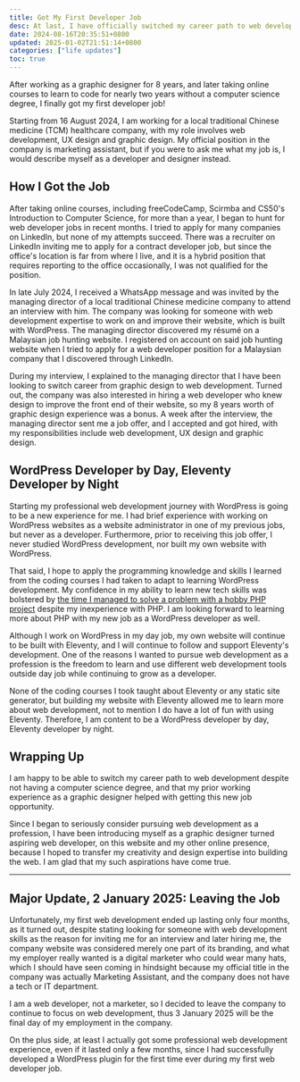 ```yaml
---
title: Got My First Developer Job
desc: At last, I have officially switched my career path to web development.
date: 2024-08-16T20:35:51+0800
updated: 2025-01-02T21:51:14+0800
categories: ["life updates"]
toc: true
---
```


After working as a graphic designer for 8 years, and later taking online courses to learn to code for nearly two years without a computer science degree, I finally got my first developer job!

Starting from 16 August 2024, I am working for a local traditional Chinese medicine (TCM) healthcare company, with my role involves web development, UX design and graphic design. My official position in the company is marketing assistant, but if you were to ask me what my job is, I would describe myself as a developer and designer instead.

## How I Got the Job

After taking online courses, including freeCodeCamp, Scirmba and CS50's Introduction to Computer Science, for more than a year, I began to hunt for web developer jobs in recent months. I tried to apply for many companies on LinkedIn, but none of my attempts succeed. There was a recruiter on LinkedIn inviting me to apply for a contract developer job, but since the office's location is far from where I live, and it is a hybrid position that requires reporting to the office occasionally, I was not qualified for the position.

In late July 2024, I received a WhatsApp message and was invited by the managing director of a local traditional Chinese medicine company to attend an interview with him. The company was looking for someone with web development expertise to work on and improve their website, which is built with WordPress. The managing director discovered my résumé on a Malaysian job hunting website. I registered on account on said job hunting website when I tried to apply for a web developer position for a Malaysian company that I discovered through LinkedIn.

During my interview, I explained to the managing director that I have been looking to switch career from graphic design to web development. Turned out, the company was also interested in hiring a web developer who knew design to improve the front end of their website, so my 8 years worth of graphic design experience was a bonus. A week after the interview, the managing director sent me a job offer, and I accepted and got hired, with my responsibilities include web development, UX design and graphic design.

## WordPress Developer by Day, Eleventy Developer by Night

Starting my professional web development journey with WordPress is going to be a new experience for me. I had brief experience with working on WordPress websites as a website administrator in one of my previous jobs, but never as a developer. Furthermore, prior to receiving this job offer, I never studied WordPress development, nor built my own website with WordPress.

That said, I hope to apply the programming knowledge and skills I learned from the coding courses I had taken to adapt to learning WordPress development. My confidence in my ability to learn new tech skills was bolstered by [the time I managed to solve a problem with a hobby PHP project](2024-07-08-dipping-my-toes-in-php-for-my-hobby-project.md) despite my inexperience with PHP. I am looking forward to learning more about PHP with my new job as a WordPress developer as well.

Although I work on WordPress in my day job, my own website will continue to be built with Eleventy, and I will continue to follow and support Eleventy's development. One of the reasons I wanted to pursue web development as a profession is the freedom to learn and use different web development tools outside day job while continuing to grow as a developer.

None of the coding courses I took taught about Eleventy or any static site generator, but building my website with Eleventy allowed me to learn more about web development, not to mention I do have a lot of fun with using Eleventy. Therefore, I am content to be a WordPress developer by day, Eleventy developer by night.

## Wrapping Up

I am happy to be able to switch my career path to web development despite not having a computer science degree, and that my prior working experience as a graphic designer helped with getting this new job opportunity.

Since I began to seriously consider pursuing web development as a profession, I have been introducing myself as a graphic designer turned aspiring web developer, on this website and my other online presence, because I hoped to transfer my creativity and design expertise into building the web. I am glad that my such aspirations have come true.

---

## Major Update, 2 January 2025: Leaving the Job

Unfortunately, my first web development ended up lasting only four months, as it turned out, despite stating looking for someone with web development skills as the reason for inviting me for an interview and later hiring me, the company website was considered merely one part of its branding, and what my employer really wanted is a digital marketer who could wear many hats, which I should have seen coming in hindsight because my official title in the company was actually Marketing Assistant, and the company does not have a tech or IT department.

I am a web developer, not a marketer, so I decided to leave the company to continue to focus on web development, thus 3 January 2025 will be the final day of my employment in the company.

On the plus side, at least I actually got some professional web development experience, even if it lasted only a few months, since I had successfully developed a WordPress plugin for the first time ever during my first web developer job.